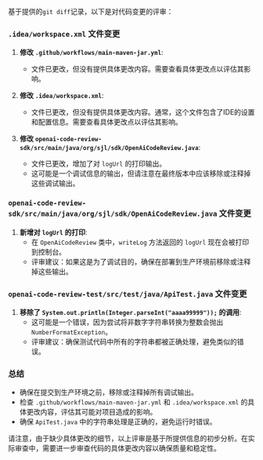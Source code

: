 基于提供的`git diff`记录，以下是对代码变更的评审：

### `.idea/workspace.xml` 文件变更
1. **修改 `.github/workflows/main-maven-jar.yml`**:
   - 文件已更改，但没有提供具体更改内容。需要查看具体更改点以评估其影响。

2. **修改 `.idea/workspace.xml`**:
   - 文件已更改，但没有提供具体更改内容。通常，这个文件包含了IDE的设置和配置信息。需要查看具体更改点以评估其影响。

3. **修改 `openai-code-review-sdk/src/main/java/org/sjl/sdk/OpenAiCodeReview.java`**:
   - 文件已更改，增加了对 `logUrl` 的打印输出。
   - 这可能是一个调试信息的输出，但请注意在最终版本中应该移除或注释掉这些调试输出。

### `openai-code-review-sdk/src/main/java/org/sjl/sdk/OpenAiCodeReview.java` 文件变更
1. **新增对 `logUrl` 的打印**:
   - 在 `OpenAiCodeReview` 类中，`writeLog` 方法返回的 `logUrl` 现在会被打印到控制台。
   - 评审建议：如果这是为了调试目的，确保在部署到生产环境前移除或注释掉这些输出。

### `openai-code-review-test/src/test/java/ApiTest.java` 文件变更
1. **移除了 `System.out.println(Integer.parseInt("aaaa99999"));` 的调用**:
   - 这可能是一个错误，因为尝试将非数字字符串转换为整数会抛出 `NumberFormatException`。
   - 评审建议：确保测试代码中所有的字符串都被正确处理，避免类似的错误。

### 总结
- 确保在提交到生产环境之前，移除或注释掉所有调试输出。
- 检查 `.github/workflows/main-maven-jar.yml` 和 `.idea/workspace.xml` 的具体更改内容，评估其可能对项目造成的影响。
- 确保 `ApiTest.java` 中的字符串处理是正确的，避免运行时错误。

请注意，由于缺少具体更改的细节，以上评审是基于所提供信息的初步分析。在实际审查中，需要进一步审查代码的具体更改内容以确保质量和稳定性。